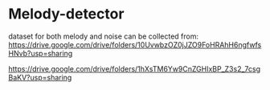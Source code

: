 # Melody-detector

dataset for both melody and noise can be collected from:
https://drive.google.com/drive/folders/10UvwbzOZ0jJZO9FoHRAhH6ngfwfsHNvb?usp=sharing

https://drive.google.com/drive/folders/1hXsTM6Yw9CnZGHIxBP_Z3s2_7csgBaKV?usp=sharing
